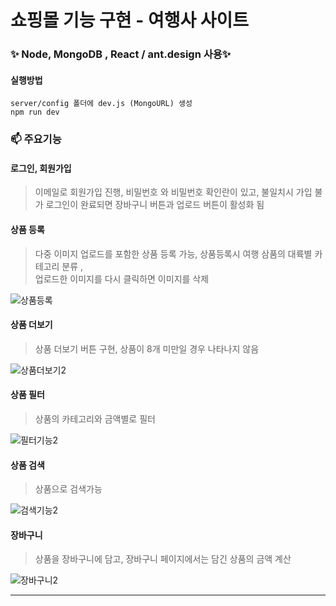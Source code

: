 ﻿# 쇼핑몰 기능 구현 - 여행사 사이트
###  ✨ Node, MongoDB , React / ant.design 사용✨  

#### 실행방법
```
server/config 폴더에 dev.js (MongoURL) 생성
npm run dev
```


### 📫 주요기능     

#### 로그인, 회원가입   
> 이메일로 회원가입 진행, 비밀번호 와 비밀번호 확인란이 있고, 불일치시 가입 불가
> 로그인이 완료되면 장바구니 버튼과 업로드 버튼이 활성화 됨

#### 상품 등록
> 다중 이미지 업로드를 포함한 상품 등록 가능, 상품등록시 여행 삼품의 대륙별 카테고리 분류 ,  
>  업로드한 이미지를 다시 클릭하면 이미지를 삭제

![상품등록](https://user-images.githubusercontent.com/74512114/137865099-07030cf3-0001-4206-88a2-3b4b59e5492a.gif)



#### 상품 더보기  
> 상품 더보기 버튼 구현, 상품이 8개 
> 미만일 경우 나타나지 않음   


![상품더보기2](https://user-images.githubusercontent.com/74512114/137867405-255052c8-667e-4b35-af14-df82726a94e1.gif)



#### 상품 필터
> 상품의 카테고리와 금액별로 필터  

![필터기능2](https://user-images.githubusercontent.com/74512114/137865867-7b88cc69-ebfd-43fd-aea0-e24768dbe9dc.gif)



#### 상품 검색  
> 상품으로 검색가능  

![검색기능2](https://user-images.githubusercontent.com/74512114/137866354-2384cdd1-69f7-447e-bec3-f5232db90b92.gif)


#### 장바구니  
> 상품을 장바구니에 담고, 장바구니 페이지에서는 담긴 상품의 금액 계산  


![장바구니2](https://user-images.githubusercontent.com/74512114/137867379-afe8a954-3814-4fb0-abc0-9a1437183bda.gif)


----------------------   

<!--
### ✔ 기타 이슈 사항  

-->

